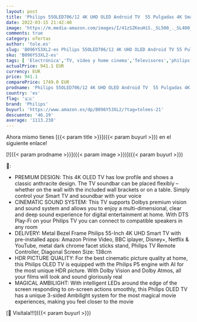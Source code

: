 ```yaml
---
layout: post
title: 'Philips 55OLED706/12 4K UHD OLED Android TV  55 Pulgadas 4K Smart TV con Ambilight  Imagen Vibrante HDR  Dolby Vision cinematográfico y Sonido Atmos  Compatible con Google Assistant y Alexa'
date: 2022-03-15 21:42:40
image: 'https://m.media-amazon.com/images/I/41zSZKeuHiS._SL500_._SL400_.jpg'
comments: true
category: ofertas
author: 'tole.es'
slug: 'B096Y53XL2-es Philips 55OLED706/12 4K UHD OLED Android TV 55 Pulgadas 4K...'
sku: 'B096Y53XL2-es'
tags: [ 'Electrónica','TV, vídeo y home cinema','Televisores','philips','smart','tv', ]
actualPrice: 941.1 EUR
currency: EUR
price: 941.1
comparePrice: 1749.0 EUR
prodname: 'Philips 55OLED706/12 4K UHD OLED Android TV  55 Pulgadas 4K Smart TV con Ambilight  Imagen Vibrante HDR  Dolby Vision cinematográfico y Sonido Atmos  Compatible con Google Assistant y Alexa'
country: 'es'
flag: '🇪🇸'
brand: 'Philips'
buyurl: 'https://www.amazon.es/dp/B096Y53XL2/?tag=tolees-21'
descuento: '46.19'
average: '1113.238'
---
```


Ahora mismo tienes [{{< param title >}}]({{< param buyurl >}}) en el siguiente enlace!

[![{{< param prodname >}}]({{< param image >}})]({{< param buyurl >}})

🔎:

- PREMIUM DESIGN: This 4K OLED TV has low profile and shows a classic anthracite design. The TV soundbar can be placed flexibly – whether on the wall with the included wall brackets or on a table. Simply control your Smart TV and soundbar with your voice
- CINEMATIC SOUND SYSTEM: This TV supports Dolbys premium vision and sound system and allows you to enjoy a multi-dimensional, clear and deep sound experience for digital entertainment at home. With DTS Play-Fi on your Philips TV you can connect to compatible speakers in any room
- DELIVERY: Metal Bezel Frame Philips 55-Inch 4K UHD Smart TV with pre-installed apps: Amazon Prime Video, BBC iplayer, Disney+, Netflix & YouTube, metal dark chrome facet sticks stand, Philips TV Remote Controller, Diagonal Screen Size: 138cm
- HDR PICTURE QUALITY: For the best cinematic picture quality at home, this Philips OLED TV is equipped with the Philips P5 engine with AI for the most unique HDR picture. With Dolby Vision and Dolby Atmos, all your films will look and sound gloriously real
- MAGICAL AMBILIGHT: With intelligent LEDs around the edge of the screen responding to on-screen actions smoothly, this Philips OLED TV has a unique 3-sided Ambilight system for the most magical movie experiences, making you feel closer to the movie

[🛒 Visítala!!!]({{< param buyurl >}})
